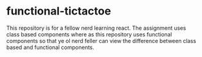 # functional-tictactoe

This repository is for a fellow nerd learning react. The assignment uses class based components where as this repository uses functional components so that ye ol nerd feller can view the difference between class based and functional components.

